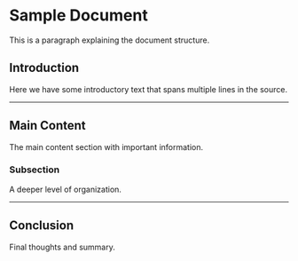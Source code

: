# Sample Document

This is a paragraph explaining the document structure.

## Introduction

Here we have some introductory text that spans
multiple lines in the source.

---

## Main Content

The main content section with important information.

### Subsection

A deeper level of organization.

---

## Conclusion

Final thoughts and summary.